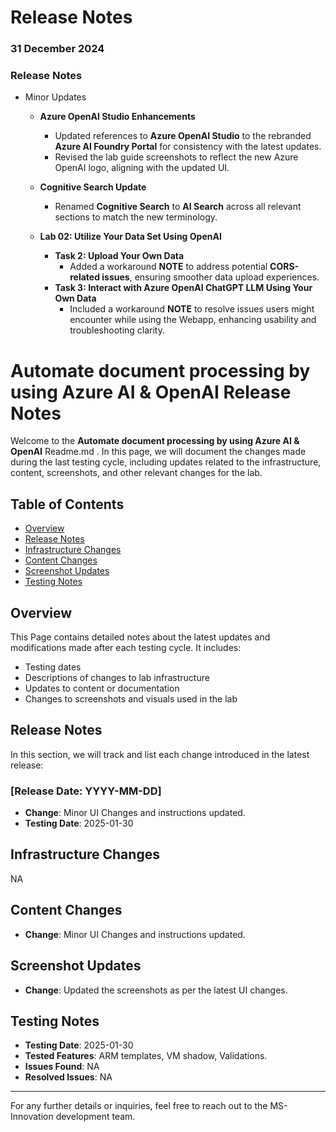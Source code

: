 # Release Notes

### 31 December 2024

### Release Notes  

- Minor Updates 

  - **Azure OpenAI Studio Enhancements**  
    - Updated references to **Azure OpenAI Studio** to the rebranded **Azure AI Foundry Portal** for consistency with the latest updates.  
    - Revised the lab guide screenshots to reflect the new Azure OpenAI logo, aligning with the updated UI.  

  - **Cognitive Search Update**  
    - Renamed **Cognitive Search** to **AI Search** across all relevant sections to match the new terminology.

  - **Lab 02: Utilize Your Data Set Using OpenAI**  
    - **Task 2: Upload Your Own Data**  
      - Added a workaround **NOTE** to address potential **CORS-related issues**, ensuring smoother data upload experiences.  
    - **Task 3: Interact with Azure OpenAI ChatGPT LLM Using Your Own Data**  
      - Included a workaround **NOTE** to resolve issues users might encounter while using the Webapp, enhancing usability and troubleshooting clarity.

# Automate document processing by using Azure AI & OpenAI Release Notes

Welcome to the **Automate document processing by using Azure AI & OpenAI** Readme.md . In this page, we will document the changes made during the last testing cycle, including updates related to the infrastructure, content, screenshots, and other relevant changes for the lab.

## Table of Contents

- [Overview](#overview)
- [Release Notes](#release-notes)
- [Infrastructure Changes](#infrastructure-changes)
- [Content Changes](#content-changes)
- [Screenshot Updates](#screenshot-updates)
- [Testing Notes](#testing-notes)

## Overview

This Page contains detailed notes about the latest updates and modifications made after each testing cycle. It includes:

- Testing dates
- Descriptions of changes to lab infrastructure
- Updates to content or documentation
- Changes to screenshots and visuals used in the lab

## Release Notes

In this section, we will track and list each change introduced in the latest release:

### [Release Date: YYYY-MM-DD]

- **Change**: Minor UI Changes and instructions updated.
- **Testing Date**: 2025-01-30

## Infrastructure Changes

NA

## Content Changes

- **Change**: Minor UI Changes and instructions updated.

## Screenshot Updates

- **Change**: Updated the screenshots as per the latest UI changes.

## Testing Notes

- **Testing Date**: 2025-01-30
- **Tested Features**: ARM templates, VM shadow, Validations.
- **Issues Found**: NA
- **Resolved Issues**: NA

---

For any further details or inquiries, feel free to reach out to the MS-Innovation development team.
